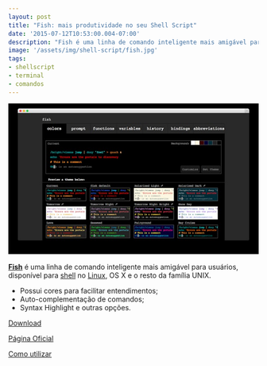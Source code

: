 ```yaml
---
layout: post
title: "Fish: mais produtividade no seu Shell Script"
date: '2015-07-12T10:53:00.004-07:00'
description: "Fish é uma linha de comando inteligente mais amigável para usuários, disponível para Linux e Unix."
image: '/assets/img/shell-script/fish.jpg'
tags:
- shellscript
- terminal
- comandos
---
```



<script>window.location = "http://terminalroot.com.br/2018/01/fish-shell-mais-produtividade-no-seu-shell-script.html";</script>


![Fish: mais produtividade no seu Shell Script](/assets/img/shell-script/fish.jpg "Fish: mais produtividade no seu Shell Script")

[__Fish__](http://fishshell.com/) é uma linha de comando inteligente mais amigável para usuários, disponível para [shell](http://www.terminalroot.com.br/shell/) no [Linux](http://www.terminalroot.com.br/tags#linux), OS X e o resto da família UNIX.

+ Possui cores para facilitar entendimentos;
+ Auto-complementação de comandos;
+ Syntax Highlight e outras opções.

[Download](http://fishshell.com/#platform_tabs)

[Página Oficial](http://fishshell.com/)

[Como utilizar](http://fishshell.com/docs/current/tutorial.html)

<script async src="https://pagead2.googlesyndication.com/pagead/js/adsbygoogle.js"></script>

<!-- Informat -->
<ins class="adsbygoogle"
 style="display:block"
 data-ad-client="ca-pub-2838251107855362"
 data-ad-slot="2327980059"
 data-ad-format="auto"
 data-full-width-responsive="true"></ins>

<script>
(adsbygoogle = window.adsbygoogle || []).push({});
</script>

